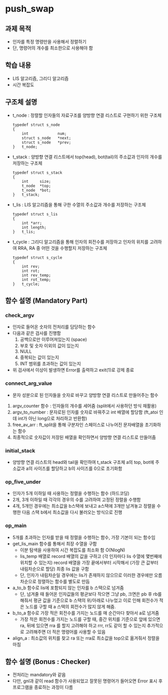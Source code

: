 # push_swap

## 과제 목적

- 인자를 특정 명령만을 사용해서 정렬하기
- 단, 명령어의 개수를 최소한으로 사용해야 함

## 학습 내용

- LIS 알고리즘, 그리디 알고리즘
- 시간 복잡도

## 구조체 설명

- t_node : 정렬할 인자들의 자료구조를 양방향 연결 리스트로 구현하기 위한 구조체
    
    ```
    typedef struct s_node
    {
    	int				num;
    	struct s_node	*next;
    	struct s_node	*prev;
    }	t_node;
    ```
    
- t_stack : 양방향 연결 리스트에서 top(head), bot(tail)의 주소값과 인자의 개수를 저장하는 구조체
    
    ```
    typedef struct s_stack
    {
    	int		size;
    	t_node	*top;
    	t_node	*bot;
    }	t_stack;
    ```
    
- t_lis : LIS 알고리즘을 통해 구한 수열의 주소값과 개수를 저장하는 구조체
    
    ```
    typedef struct s_lis
    {
    	int	*arr;
    	int	length;
    }	t_lis;
    ```
    
- t_cycle : 그리디 알고리즘을 통해 인자의 회전수를 저장하고 인자의 위치를 고려하여 RRA, RA 중 어떤 것을 수행할지 저장하는 구조체
    
    ```
    typedef struct s_cycle
    {
    	int	rev;
    	int	rot;
    	int	rev_temp;
    	int	rot_temp;
    }	t_cycle;
    ```
    
## 함수 설명 (Mandatory Part)

### check_argv

- 인자로 들어온 숫자의 전처리를 담당하는 함수
- 다음과 같은 검사를 진행함
    1. 공백으로만 이루어져있는지 (space)
    2. 부호 및 숫자 이외의 값이 있는지
    3. NULL
    4. 중복되는 값이 있는지
    5. INT 범위를 초과하는 값이 있는지
- 위 검사에서 이상이 발생하면 Error를 출력하고 exit(1)로 강제 종료

### connect_arg_value

- 문자 성분으로 된 인자들을 숫자로 바꾸고 양방향 연결 리스트로 만들어주는 함수
1. argv_counter 함수 : 인자들의 개수를 세어줌 (split에서 사용하던 방식 재활용)
2. argv_to_number : 문자로된 인자를 숫자로 바꿔주고 int 배열에 할당함 (ft_atoi 인데 int가 아닌 long으로 처리하고 반환함)
3. free_av_arr : ft_split을 통해 구분자인 스페이스로 나누어진 문자배열을 초기화하는 함수
4. 최종적으로 숫자값이 저장된 배열을 확인하면서 양방향 연결 리스트로 만들어줌

### initial_stack

- 양방향 연결 리스트의 head와 tail을 확인하여 t_stack 구조체 a의 top, bot에 주소값과 a의 사이즈를 할당하고 b의 사이즈를 0으로 초기화함

### op_five_under

- 인자가 5개 이하일 때 사용하는 정렬을 수행하는 함수 (하드코딩)
- 2개, 3개 이하일 때 각각의 경우의 수를 고려하여 고정된 정렬을 수행함
- 4개, 5개인 경우에는 최소값을 b스택에 보내고 a스택에 3개만 남겨놓고 정렬을 수행한 다음 스택 b에서 최소값을 다시 불러오는 방식으로 진행

### op_main

- 5개를 초과하는 인자를 받을 때 정렬을 수행하는 함수, 가장 기본이 되는 함수임
- get_lis_main 함수를 통해서 최장 수열을 구함
    - 이분 탐색을 사용하여 시간 복잡도를 최소화 함 O(NlogN)
    - lis_temp 배열로 record 배열의 값을 구하고 (각 인자마다 lis 수열에 몇번째에 위치할 수 있는지) record 배열을 가장 끝에서부터 시작해서 (가장 큰 값부터 내림차순으로 할당) 최종 lis 값을 구함
    - 단, 인자가 내림차순일 경우에는 lis가 존재하지 않으므로 이러한 경우에만 오름차순으로 정렬하는 함수를 별도로 만듬
- a_to_b 함수로 lis에 포함되지 않는 인자를 b 스택으로 넘겨줌
    - 단, 넘겨줄 때 들어온 인자값들의 평균보다 작으면 그냥 pb, 크면은 pb 후 rb를 해줘서 평균 값을 기준으로 b 스택의 위/아래로 나누었고 이로 인해 회전수가 적은 노드를 구할 때 a 스택의 회전수가 많지 않게 해줌.
- b_to_a 함수로 가장 적은 회전수를 가지는 노드를 매 순간마다 찾아서 a로 넘겨줌
    - 가장 적은 회전수를 가지는 노드를 구할 때, 중간 위치를 기준으로 앞에 있으면 ra, 뒤에 있으면 rra 를 할지 고려해야 하고 rrr, rr도 같이 할 수 있는지 추가적으로 고려해주면 더 적은 명령어를 사용할 수 있음
- align_a : 최소값의 위치를 찾고 ra 또는 rra로 최소값을 top으로 옮겨줘서 정렬을 마침

## 함수 설명 (Bonus : Checker)

- 전처리는 mandatory와 같음
- 다만, gnl과 같이 read 함수가 사용되었고 잘못된 명령어가 들어오면 Error 표시 후 프로그램을 종료하는 과정이 다름
